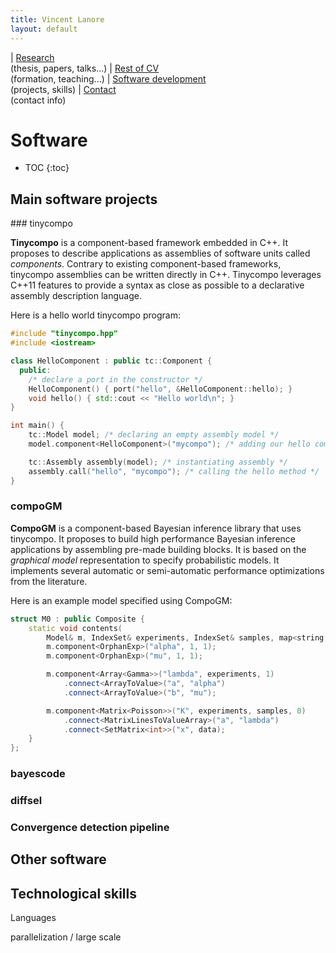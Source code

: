 ```yaml
---
title: Vincent Lanore
layout: default
---
```


| [Research](index.html)<br/>(thesis, papers, talks...) | [Rest of CV](cv.html)<br/>(formation, teaching...) | [Software development](soft.html)<br/>(projects, skills) | [Contact](contact.html)<br/>(contact info)

# Software
* TOC
{:toc}

## Main software projects

### tinycompo

**Tinycompo** is a component-based framework embedded in C++. It proposes to describe applications as assemblies of software units called *components*.
Contrary to existing component-based frameworks, tinycompo assemblies can be written directly in C++.
Tinycompo leverages C++11 features to provide a syntax as close as possible to a declarative assembly description language.

Here is a hello world tinycompo program:
```c++
#include "tinycompo.hpp"
#include <iostream>

class HelloComponent : public tc::Component {
  public:
    /* declare a port in the constructor */
    HelloComponent() { port("hello", &HelloComponent::hello); } 
    void hello() { std::cout << "Hello world\n"; }
}

int main() {
    tc::Model model; /* declaring an empty assembly model */
    model.component<HelloComponent>("mycompo"); /* adding our hello component */

    tc::Assembly assembly(model); /* instantiating assembly */
    assembly.call("hello", "mycompo"); /* calling the hello method */
}
```

### compoGM

**CompoGM** is a component-based Bayesian inference library that uses tinycompo.
It proposes to build high performance Bayesian inference applications by assembling pre-made building blocks.
It is based on the *graphical model* representation to specify probabilistic models.
It implements several automatic or semi-automatic performance optimizations from the literature.

Here is an example model specified using CompoGM:

```c++
struct M0 : public Composite {
    static void contents(
        Model& m, IndexSet& experiments, IndexSet& samples, map<string, map<string, int>>& data) {
        m.component<OrphanExp>("alpha", 1, 1);
        m.component<OrphanExp>("mu", 1, 1);

        m.component<Array<Gamma>>("lambda", experiments, 1)
            .connect<ArrayToValue>("a", "alpha")
            .connect<ArrayToValue>("b", "mu");

        m.component<Matrix<Poisson>>("K", experiments, samples, 0)
            .connect<MatrixLinesToValueArray>("a", "lambda")
            .connect<SetMatrix<int>>("x", data);
    }
};
```

### bayescode

### diffsel

### Convergence detection pipeline 

## Other software

## Technological skills

Languages

parallelization / large scale